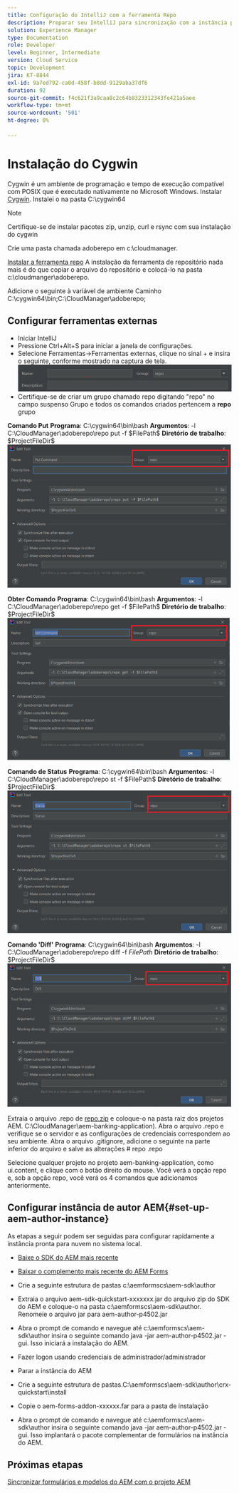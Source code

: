 ```yaml
---
title: Configuração do IntelliJ com a ferramenta Repo
description: Preparar seu IntelliJ para sincronização com a instância pronta para nuvem AEM
solution: Experience Manager
type: Documentation
role: Developer
level: Beginner, Intermediate
version: Cloud Service
topic: Development
jira: KT-8844
exl-id: 9a7ed792-ca0d-458f-b8dd-9129aba37df6
duration: 92
source-git-commit: f4c621f3a9caa8c2c64b8323312343fe421a5aee
workflow-type: tm+mt
source-wordcount: '501'
ht-degree: 0%

---
```


# Instalação do Cygwin


Cygwin é um ambiente de programação e tempo de execução compatível com POSIX que é executado nativamente no Microsoft Windows.
Instalar [Cygwin](https://www.cygwin.com/). Instalei o na pasta C:\cygwin64
>[!NOTE]
> Certifique-se de instalar pacotes zip, unzip, curl e rsync com sua instalação do cygwin

Crie uma pasta chamada adoberepo em c:\cloudmanager.

[Instalar a ferramenta repo](https://github.com/Adobe-Marketing-Cloud/tools/tree/master/repo) A instalação da ferramenta de repositório nada mais é do que copiar o arquivo do repositório e colocá-lo na pasta c:\cloudmanger\adoberepo.

Adicione o seguinte à variável de ambiente Caminho C:\cygwin64\bin;C:\CloudManager\adoberepo;

## Configurar ferramentas externas

* Iniciar IntelliJ
* Pressione Ctrl+Alt+S para iniciar a janela de configurações.
* Selecione Ferramentas->Ferramentas externas, clique no sinal + e insira o seguinte, conforme mostrado na captura de tela.
  ![rep](assets/repo.png)
* Certifique-se de criar um grupo chamado repo digitando &quot;repo&quot; no campo suspenso Grupo e todos os comandos criados pertencem a **repo** grupo


**Comando Put**
**Programa**: C:\cygwin64\bin\bash
**Argumentos**: -l C:\CloudManager\adoberepo\repo put -f \$FilePath\$
**Diretório de trabalho**: \$ProjectFileDir\$
![put-command](assets/put-command.png)

**Obter Comando**
**Programa**: C:\cygwin64\bin\bash
**Argumentos**: -l C:\CloudManager\adoberepo\repo get -f \$FilePath\$
**Diretório de trabalho**: \$ProjectFileDir\$
![get-command](assets/get-command.png)

**Comando de Status**
**Programa**: C:\cygwin64\bin\bash
**Argumentos**: -l C:\CloudManager\adoberepo\repo st -f \$FilePath\$
**Diretório de trabalho**: \$ProjectFileDir\$
![status-command](assets/status-command.png)

**Comando &#39;Diff&#39;**
**Programa**: C:\cygwin64\bin\bash
**Argumentos**: -l C:\CloudManager\adoberepo\repo diff -f $FilePath$
**Diretório de trabalho**: \$ProjectFileDir\$
![diff-command](assets/diff-command.png)

Extraia o arquivo .repo de [repo.zip](assets/repo.zip) e coloque-o na pasta raiz dos projetos AEM. C:\CloudManager\aem-banking-application). Abra o arquivo .repo e verifique se o servidor e as configurações de credenciais correspondem ao seu ambiente.
Abra o arquivo .gitignore, adicione o seguinte na parte inferior do arquivo e salve as alterações \# repo .repo

Selecione qualquer projeto no projeto aem-banking-application, como ui.content, e clique com o botão direito do mouse. Você verá a opção repo e, sob a opção repo, você verá os 4 comandos que adicionamos anteriormente.

## Configurar instância de autor AEM{#set-up-aem-author-instance}

As etapas a seguir podem ser seguidas para configurar rapidamente a instância pronta para nuvem no sistema local.
* [Baixe o SDK do AEM mais recente](https://experience.adobe.com/#/downloads/content/software-distribution/en/aemcloud.html)

* [Baixar o complemento mais recente do AEM Forms](https://experience.adobe.com/#/downloads/content/software-distribution/en/aemcloud.html)

* Crie a seguinte estrutura de pastas c:\aemformscs\aem-sdk\author

* Extraia o arquivo aem-sdk-quickstart-xxxxxxx.jar do arquivo zip do SDK do AEM e coloque-o na pasta c:\aemformscs\aem-sdk\author. Renomeie o arquivo jar para aem-author-p4502.jar

* Abra o prompt de comando e navegue até c:\aemformscs\aem-sdk\author insira o seguinte comando java -jar aem-author-p4502.jar -gui. Isso iniciará a instalação do AEM.
* Fazer logon usando credenciais de administrador/administrador
* Parar a instância do AEM
* Crie a seguinte estrutura de pastas.C:\aemformscs\aem-sdk\author\crx-quickstart\install
* Copie o aem-forms-addon-xxxxxx.far para a pasta de instalação
* Abra o prompt de comando e navegue até c:\aemformscs\aem-sdk\author insira o seguinte comando java -jar aem-author-p4502.jar -gui. Isso implantará o pacote complementar de formulários na instância do AEM.

## Próximas etapas

[Sincronizar formulários e modelos do AEM com o projeto AEM](./deploy-your-first-form.md)
